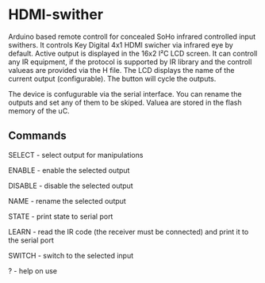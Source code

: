 # HDMI-swither
Arduino based remote controll for concealed SoHo infrared controlled input swithers. It controls Key Digital 4x1 HDMI swicher via infrared eye by default. Active output is displayed in the 16x2 I²C LCD screen. It can controll any IR equipment, if the protocol is supported by IR library and the controll valueas are provided via the H file.
The LCD displays the name of the current output (configurable).
The button will cycle the outputs. 

The device is confugurable via the serial interface. You can rename the outputs and set any of them to be skiped.
Valuea are stored in the flash memory of the uC.
## Commands
  SELECT - select output for manipulations
  
  ENABLE - enable the selected output
  
  DISABLE - disable the selected output
  
  NAME - rename the selected output
  
  STATE - print state to serial port
  
  LEARN - read the IR code (the receiver must be connected) and print it to the serial port
  
  SWITCH - switch to the selected input
  
  ? - help on use
  
